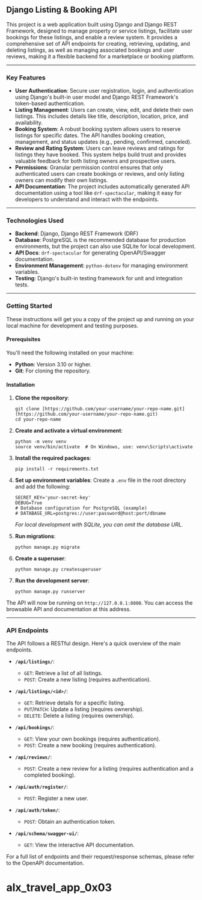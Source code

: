 ## Django Listing & Booking API

This project is a web application built using Django and Django REST Framework, designed to manage property or service listings, facilitate user bookings for these listings, and enable a review system. It provides a comprehensive set of API endpoints for creating, retrieving, updating, and deleting listings, as well as managing associated bookings and user reviews, making it a flexible backend for a marketplace or booking platform.

---

### **Key Features**

* **User Authentication**: Secure user registration, login, and authentication using Django's built-in user model and Django REST Framework's token-based authentication.
* **Listing Management**: Users can create, view, edit, and delete their own listings. This includes details like title, description, location, price, and availability.
* **Booking System**: A robust booking system allows users to reserve listings for specific dates. The API handles booking creation, management, and status updates (e.g., pending, confirmed, canceled).
* **Review and Rating System**: Users can leave reviews and ratings for listings they have booked. This system helps build trust and provides valuable feedback for both listing owners and prospective users.
* **Permissions**: Granular permission control ensures that only authenticated users can create bookings or reviews, and only listing owners can modify their own listings.
* **API Documentation**: The project includes automatically generated API documentation using a tool like `drf-spectacular`, making it easy for developers to understand and interact with the endpoints.

---

### **Technologies Used**

* **Backend**: Django, Django REST Framework (DRF)
* **Database**: PostgreSQL is the recommended database for production environments, but the project can also use SQLite for local development.
* **API Docs**: `drf-spectacular` for generating OpenAPI/Swagger documentation.
* **Environment Management**: `python-dotenv` for managing environment variables.
* **Testing**: Django's built-in testing framework for unit and integration tests.

---

### **Getting Started**

These instructions will get you a copy of the project up and running on your local machine for development and testing purposes.

#### **Prerequisites**

You'll need the following installed on your machine:
* **Python**: Version 3.10 or higher.
* **Git**: For cloning the repository.

#### **Installation**

1.  **Clone the repository**:
    ```
    git clone [https://github.com/your-username/your-repo-name.git](https://github.com/your-username/your-repo-name.git)
    cd your-repo-name
    ```

2.  **Create and activate a virtual environment**:
    ```
    python -m venv venv
    source venv/bin/activate  # On Windows, use: venv\Scripts\activate
    ```

3.  **Install the required packages**:
    ```
    pip install -r requirements.txt
    ```

4.  **Set up environment variables**:
    Create a `.env` file in the root directory and add the following:
    ```
    SECRET_KEY='your-secret-key'
    DEBUG=True
    # Database configuration for PostgreSQL (example)
    # DATABASE_URL=postgres://user:password@host:port/dbname
    ```
    
    *For local development with SQLite, you can omit the database URL.*

5.  **Run migrations**:
    ```
    python manage.py migrate
    ```

6.  **Create a superuser**:
    ```
    python manage.py createsuperuser
    ```

7.  **Run the development server**:
    ```
    python manage.py runserver
    ```

The API will now be running on `http://127.0.0.1:8000`. You can access the browsable API and documentation at this address.

---

### **API Endpoints**

The API follows a RESTful design. Here's a quick overview of the main endpoints.

* **`/api/listings/`**:
    * `GET`: Retrieve a list of all listings.
    * `POST`: Create a new listing (requires authentication).

* **`/api/listings/<id>/`**:
    * `GET`: Retrieve details for a specific listing.
    * `PUT`/`PATCH`: Update a listing (requires ownership).
    * `DELETE`: Delete a listing (requires ownership).

* **`/api/bookings/`**:
    * `GET`: View your own bookings (requires authentication).
    * `POST`: Create a new booking (requires authentication).

* **`/api/reviews/`**:
    * `POST`: Create a new review for a listing (requires authentication and a completed booking).

* **`/api/auth/register/`**:
    * `POST`: Register a new user.

* **`/api/auth/token/`**:
    * `POST`: Obtain an authentication token.

* **`/api/schema/swagger-ui/`**:
    * `GET`: View the interactive API documentation. 

For a full list of endpoints and their request/response schemas, please refer to the OpenAPI documentation.
# alx_travel_app_0x03
